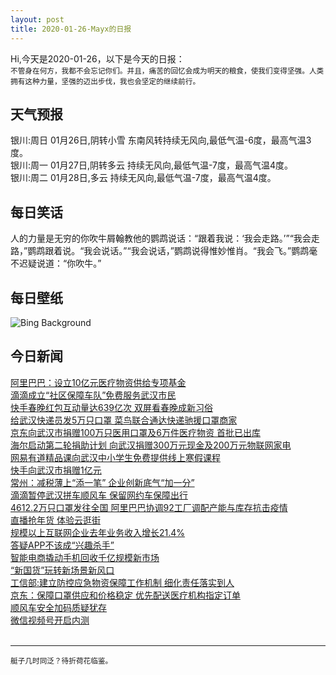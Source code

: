 ```yaml
---
layout: post
title: 2020-01-26-Mayx的日报
---
```


Hi,今天是2020-01-26，以下是今天的日报：<br><small>
不管身在何方，我都不会忘记你们。并且，痛苦的回忆会成为明天的粮食，使我们变得坚强。人类拥有这种力量，坚强的迈出步伐，我也会坚定的继续前行。</small><!--more-->
## 天气预报
银川:周日 01月26日,阴转小雪 东南风转持续无风向,最低气温-6度，最高气温3度。<br>银川:周一 01月27日,阴转多云 持续无风向,最低气温-7度，最高气温4度。<br>银川:周二 01月28日,多云 持续无风向,最低气温-7度，最高气温4度。
## 每日笑话
人的力量是无穷的你吹牛屑翰教他的鹦鹉说话：“跟着我说：‘我会走路。’”“我会走路，”鹦鹉跟着说。“我会说话。”“我会说话，”鹦鹉说得惟妙惟肖。“我会飞。”鹦鹉毫不迟疑说道：“你吹牛。”
## 每日壁纸
![Bing Background](https://cn.bing.com/th?id=OHR.SouthernGate_EN-US8348473546_1920x1080.jpg&rf=LaDigue_1920x1080.jpg&pid=hp "The Chinese New Year celebration in Xi'an, China (© Aleksandar Plavevski/Shutterstock)")
## 今日新闻

[阿里巴巴：设立10亿元医疗物资供给专项基金](http://it.people.com.cn/n1/2020/0126/c1009-31562475.html)   
[滴滴成立“社区保障车队”免费服务武汉市民](http://it.people.com.cn/n1/2020/0126/c1009-31562478.html)   
[快手春晚红包互动量达639亿次 双屏看春晚成新习俗](http://it.people.com.cn/n1/2020/0125/c1009-31562337.html)   
[给武汉快递员发5万只口罩 菜鸟联合通达快递驰援口罩商家](http://it.people.com.cn/n1/2020/0125/c1009-31562149.html)   
[京东向武汉市捐赠100万只医用口罩及6万件医疗物资 首批已出库](http://it.people.com.cn/n1/2020/0124/c1009-31561952.html)   
[海尔启动第二轮捐助计划 向武汉捐赠300万元现金及200万元物联网家电](http://it.people.com.cn/n1/2020/0124/c1009-31561951.html)   
[网易有道精品课向武汉中小学生免费提供线上寒假课程](http://it.people.com.cn/n1/2020/0124/c1009-31561814.html)   
[快手向武汉市捐赠1亿元](http://it.people.com.cn/n1/2020/0124/c1009-31561610.html)   
[常州：减税薄上“添一笔” 企业创新底气“加一分”](http://it.people.com.cn/n1/2020/0123/c1009-31561438.html)   
[滴滴暂停武汉拼车顺风车 保留网约车保障出行](http://it.people.com.cn/n1/2020/0123/c1009-31561406.html)   
[4612.2万只口罩发往全国 阿里巴巴协调92工厂调配产能与库存抗击疫情](http://it.people.com.cn/n1/2020/0123/c1009-31561207.html)   
[直播抢年货 体验云逛街](http://it.people.com.cn/n1/2020/0123/c1009-31561018.html)   
[规模以上互联网企业去年业务收入增长21.4%](http://it.people.com.cn/n1/2020/0123/c1009-31561029.html)   
[答疑APP不该成“兴趣杀手”](http://it.people.com.cn/n1/2020/0123/c1009-31561000.html)   
[智能电商撬动手机回收千亿规模新市场](http://it.people.com.cn/n1/2020/0123/c1009-31560952.html)   
[“新国货”玩转新场景新风口](http://it.people.com.cn/n1/2020/0123/c1009-31560964.html)   
[工信部:建立防控应急物资保障工作机制 细化责任落实到人](http://it.people.com.cn/n1/2020/0123/c1009-31560427.html)   
[京东：保障口罩供应和价格稳定 优先配送医疗机构指定订单](http://it.people.com.cn/n1/2020/0123/c1009-31560907.html)   
[顺风车安全加码质疑犹存](http://it.people.com.cn/n1/2020/0123/c1009-31560912.html)   
[微信视频号开启内测](http://it.people.com.cn/n1/2020/0123/c1009-31560919.html)   
<br />

***

<small>艇子几时同泛？待折荷花临鉴。</small>
